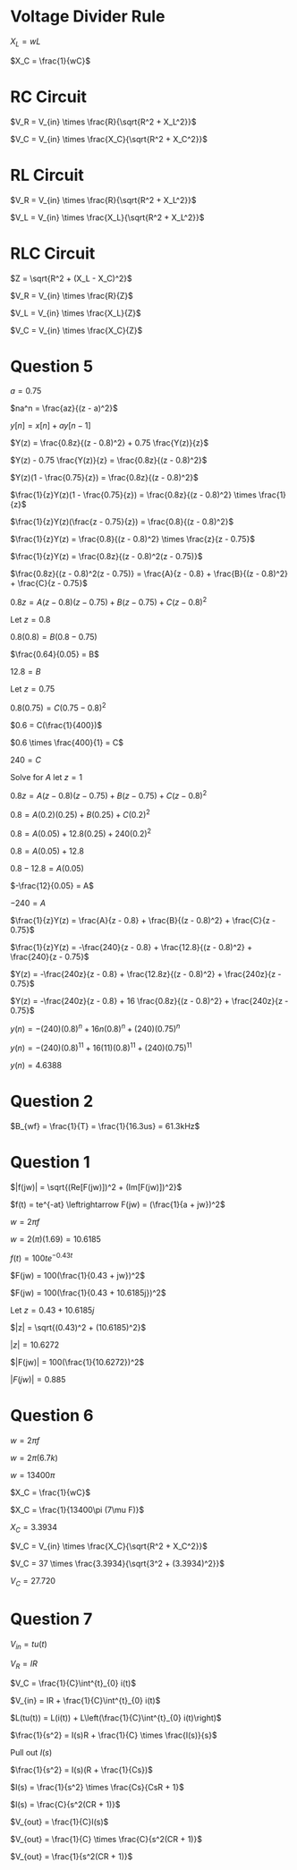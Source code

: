 # Voltage Divider Rule

$X_L = wL$

$X_C = \frac{1}{wC}$

# RC Circuit

$V_R = V_{in} \times \frac{R}{\sqrt{R^2 + X_L^2}}$

$V_C = V_{in} \times \frac{X_C}{\sqrt{R^2 + X_C^2}}$

# RL Circuit

$V_R = V_{in} \times \frac{R}{\sqrt{R^2 + X_L^2}}$

$V_L = V_{in} \times \frac{X_L}{\sqrt{R^2 + X_L^2}}$

# RLC Circuit

$Z = \sqrt{R^2 + (X_L - X_C)^2}$

$V_R = V_{in} \times \frac{R}{Z}$

$V_L = V_{in} \times \frac{X_L}{Z}$

$V_C = V_{in} \times \frac{X_C}{Z}$

# Question 5

$a = 0.75$

$na^n = \frac{az}{(z - a)^2}$

$y[n] = x[n] + ay[n-1]$

$Y(z) = \frac{0.8z}{(z - 0.8)^2} + 0.75 \frac{Y(z)}{z}$

$Y(z) - 0.75 \frac{Y(z)}{z} = \frac{0.8z}{(z - 0.8)^2}$

$Y(z)(1 - \frac{0.75}{z}) = \frac{0.8z}{(z - 0.8)^2}$

$\frac{1}{z}Y(z)(1 - \frac{0.75}{z}) = \frac{0.8z}{(z - 0.8)^2} \times \frac{1}{z}$

$\frac{1}{z}Y(z)(\frac{z - 0.75}{z}) = \frac{0.8}{(z - 0.8)^2}$

$\frac{1}{z}Y(z) = \frac{0.8}{(z - 0.8)^2} \times \frac{z}{z - 0.75}$

$\frac{1}{z}Y(z) = \frac{0.8z}{(z - 0.8)^2(z - 0.75)}$

$\frac{0.8z}{(z - 0.8)^2(z - 0.75)} = \frac{A}{z - 0.8} + \frac{B}{(z - 0.8)^2} + \frac{C}{z - 0.75}$

$0.8z = A(z - 0.8)(z - 0.75) + B(z - 0.75) + C(z - 0.8)^2$

Let $z = 0.8$

$0.8(0.8) = B(0.8 - 0.75)$

$\frac{0.64}{0.05} = B$

$12.8 = B$

Let $z = 0.75$

$0.8(0.75) = C(0.75 - 0.8)^2$

$0.6 = C(\frac{1}{400})$

$0.6 \times \frac{400}{1} = C$

$240 = C$

Solve for $A$ let $z = 1$

$0.8z = A(z - 0.8)(z - 0.75) + B(z - 0.75) + C(z - 0.8)^2$

$0.8 = A(0.2)(0.25) + B(0.25) + C(0.2)^2$

$0.8 = A(0.05) + 12.8(0.25) + 240(0.2)^2$

$0.8 = A(0.05) + 12.8$

$0.8 - 12.8 = A(0.05)$

$-\frac{12}{0.05} = A$

$-240 = A$

$\frac{1}{z}Y(z) = \frac{A}{z - 0.8} + \frac{B}{(z - 0.8)^2} + \frac{C}{z - 0.75}$

$\frac{1}{z}Y(z) = -\frac{240}{z - 0.8} + \frac{12.8}{(z - 0.8)^2} + \frac{240}{z - 0.75}$

$Y(z) = -\frac{240z}{z - 0.8} + \frac{12.8z}{(z - 0.8)^2} + \frac{240z}{z - 0.75}$

$Y(z) = -\frac{240z}{z - 0.8} + 16 \frac{0.8z}{(z - 0.8)^2} + \frac{240z}{z - 0.75}$

$y(n) = - (240)(0.8)^n + 16 n(0.8)^n + (240)(0.75)^n$

$y(n) = - (240)(0.8)^{11} + 16 (11)(0.8)^{11} + (240)(0.75)^{11}$

$y(n) = 4.6388$

# Question 2

$B_{wf} = \frac{1}{T} = \frac{1}{16.3us} = 61.3kHz$

# Question 1

$|f(jw)| = \sqrt{(Re[F(jw)])^2 + (Im[F(jw)])^2}$

$f(t) = te^{-at} \leftrightarrow F(jw) = (\frac{1}{a + jw})^2$

$w = 2\pi f$

$w = 2(\pi)(1.69) = 10.6185$

$f(t) = 100te^{-0.43t}$

$F(jw) = 100(\frac{1}{0.43 + jw})^2$

$F(jw) = 100(\frac{1}{0.43 + 10.6185j})^2$

Let $z = 0.43 + 10.6185j$

$|z| = \sqrt{(0.43)^2 + (10.6185)^2}$

$|z| = 10.6272$

$|F(jw)| = 100(\frac{1}{10.6272})^2$

$|F(jw)| = 0.885$

# Question 6

$w = 2\pi f$

$w = 2\pi (6.7k)$

$w = 13400\pi$

$X_C = \frac{1}{wC}$

$X_C = \frac{1}{13400\pi (7\mu F)}$

$X_C = 3.3934$

$V_C = V_{in} \times \frac{X_C}{\sqrt{R^2 + X_C^2}}$

$V_C = 37 \times \frac{3.3934}{\sqrt{3^2 + (3.3934)^2}}$

$V_C = 27.720$

# Question 7

$V_{in} = tu(t)$

$V_R = IR$

$V_C = \frac{1}{C}\int^{t}_{0} i(t)$

$V_{in} = IR + \frac{1}{C}\int^{t}_{0} i(t)$

$L(tu(t)) = L(i(t)) + L\left(\frac{1}{C}\int^{t}_{0} i(t)\right)$

$\frac{1}{s^2} = I(s)R + \frac{1}{C} \times \frac{I(s)}{s}$

Pull out $I(s)$

$\frac{1}{s^2} = I(s)(R + \frac{1}{Cs})$

$I(s) = \frac{1}{s^2} \times \frac{Cs}{CsR + 1}$

$I(s) = \frac{C}{s^2(CR + 1)}$

$V_{out} = \frac{1}{C}I(s)$

$V_{out} = \frac{1}{C} \times \frac{C}{s^2(CR + 1)}$

$V_{out} = \frac{1}{s^2(CR + 1)}$

